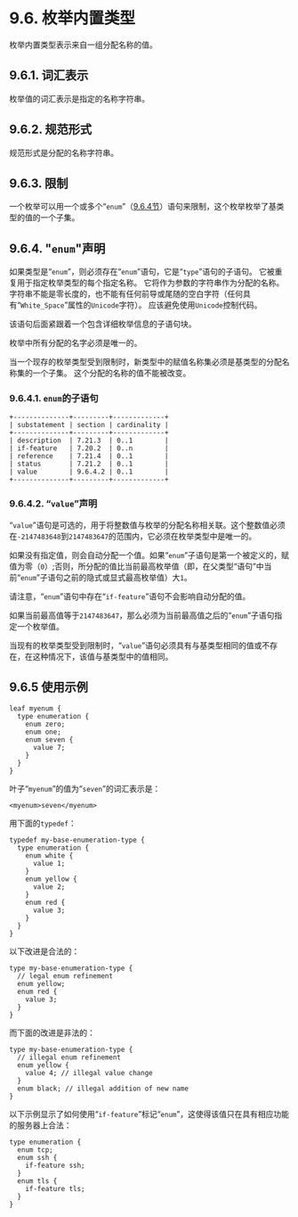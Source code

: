 # 9.6. 枚举内置类型

枚举内置类型表示来自一组分配名称的值。

## 9.6.1. 词汇表示

枚举值的词汇表示是指定的名称字符串。

## 9.6.2. 规范形式

规范形式是分配的名称字符串。

## 9.6.3. 限制

一个枚举可以用一个或多个“`enum`”（[9.6.4节](9.6.md#964-enum声明)）语句来限制，这个枚举枚举了基类型的值的一个子集。

## 9.6.4. "`enum`"声明

如果类型是“`enum`”，则必须存在“`enum`”语句，它是“`type`”语句的子语句。 它被重复用于指定枚举类型的每个指定名称。 它将作为参数的字符串作为分配的名称。 字符串不能是零长度的，也不能有任何前导或尾随的空白字符（任何具有“`White_Space`”属性的`Unicode`字符）。 应该避免使用`Unicode`控制代码。

该语句后面紧跟着一个包含详细枚举信息的子语句块。

枚举中所有分配的名字必须是唯一的。

当一个现存的枚举类型受到限制时，新类型中的赋值名称集必须是基类型的分配名称集的一个子集。 这个分配的名称的值不能被改变。

### 9.6.4.1. `enum`的子语句

```
+--------------+---------+-------------+
| substatement | section | cardinality |
+--------------+---------+-------------+
| description  | 7.21.3  | 0..1        |
| if-feature   | 7.20.2  | 0..n        |
| reference    | 7.21.4  | 0..1        |
| status       | 7.21.2  | 0..1        |
| value        | 9.6.4.2 | 0..1        |
+--------------+---------+-------------+
```

### 9.6.4.2. “`value`”声明

“`value`”语句是可选的，用于将整数值与枚举的分配名称相关联。这个整数值必须在`-2147483648`到`2147483647`的范围内，它必须在枚举类型中是唯一的。

如果没有指定值，则会自动分配一个值。如果“`enum`”子语句是第一个被定义的，赋值为零（`0`）;否则，所分配的值比当前最高枚举值（即，在父类型“语句”中当前“`enum`”子语句之前的隐式或显式最高枚举值）大`1`。

请注意，“`enum`”语句中存在“`if-feature`”语句不会影响自动分配的值。

如果当前最高值等于`2147483647`，那么必须为当前最高值之后的“`enum`”子语句指定一个枚举值。

当现有的枚举类型受到限制时，“`value`”语句必须具有与基类型相同的值或不存在，在这种情况下，该值与基类型中的值相同。

## 9.6.5 使用示例

```YANG
leaf myenum {
  type enumeration {
    enum zero;
    enum one;
    enum seven {
      value 7;
    }
  }
}
```

叶子“`myenum`”的值为“`seven`”的词汇表示是：

```YANG
<myenum>seven</myenum>
```

用下面的`typedef`：

```YANG
typedef my-base-enumeration-type {
  type enumeration {
    enum white {
      value 1;
    }
    enum yellow {
      value 2;
    }
    enum red {
      value 3;
    }
  }
}
```

以下改进是合法的：

```YANG
type my-base-enumeration-type {
  // legal enum refinement
  enum yellow;
  enum red {
    value 3;
  }
}
```

而下面的改进是非法的：

```YANG
type my-base-enumeration-type {
  // illegal enum refinement
  enum yellow {
    value 4; // illegal value change
  }
  enum black; // illegal addition of new name
}
```

以下示例显示了如何使用“`if-feature`”标记“`enum`”，这使得该值只在具有相应功能的服务器上合法：

```YANG
type enumeration {
  enum tcp;
  enum ssh {
    if-feature ssh;
  }
  enum tls {
    if-feature tls;
  }
}
```

